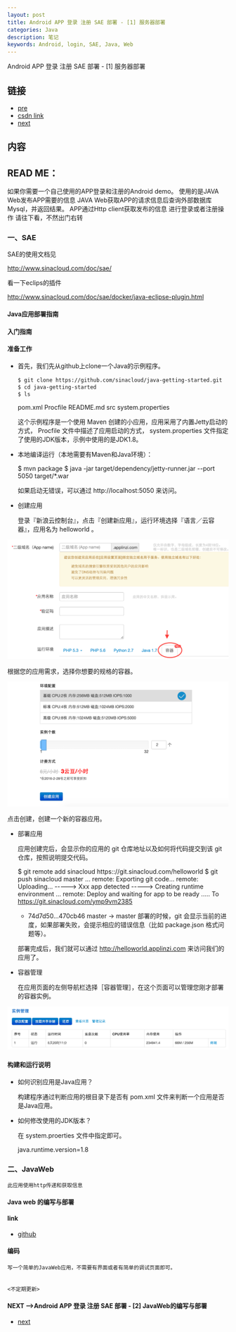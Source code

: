 ```yaml
---
layout: post
title: Android APP 登录 注册 SAE 部署 - [1] 服务器部署
categories: Java
description: 笔记
keywords: Android, login, SAE, Java, Web
---
```


Android APP 登录 注册 SAE 部署 - [1] 服务器部署

## 链接
* [pre](https://tsbxmw.github.io/2016/08/05/Android-app_test/)
* [csdn link](http://blog.csdn.net/mengwei2275/article/details/51537991)
* [next](https://tsbxmw.github.io/2016/08/10/Android-app_test_2/)

##  内容

## READ ME：    
  如果你需要一个自己使用的APP登录和注册的Android demo。
  使用的是JAVA Web发布APP需要的信息
  JAVA Web获取APP的请求信息后查询外部数据库Mysql，并返回结果。
  APP通过Http client获取发布的信息
  进行登录或者注册操作
  请往下看，不然出门右转
    
###  一、SAE

  SAE的使用文档见

  http://www.sinacloud.com/doc/sae/
    
  看一下eclips的插件

  http://www.sinacloud.com/doc/sae/docker/java-eclipse-plugin.html

#### Java应用部署指南

#### 入门指南
#### 准备工作

* 首先，我们先从github上clone一个Java的示例程序。

      $ git clone https://github.com/sinacloud/java-getting-started.git
      $ cd java-getting-started
      $ ls
    pom.xml  Procfile  README.md  src  system.properties

    这个示例程序是一个使用 Maven 创建的小应用，应用采用了内置Jetty启动的方式， Procfile 文件中描述了应用启动的方式， system.properties 文件指定了使用的JDK版本，示例中使用的是JDK1.8。

* 本地编译运行（本地需要有Maven和Java环境）：

    $ mvn package
    $ java -jar target/dependency/jetty-runner.jar --port 5050 target/*.war
  
  如果启动无错误，可以通过 http://localhost:5050 来访问。

* 创建应用

  登录『新浪云控制台』，点击『创建新应用』，运行环境选择『语言／云容器』，应用名为 helloworld 。

![](/images/blog/sae/img_001.png)

  根据您的应用需求，选择你想要的规格的容器。

![](/images/blog/sae/img_002.png)

  点击创建，创建一个新的容器应用。

* 部署应用

  应用创建完后，会显示你的应用的 git 仓库地址以及如何将代码提交到该 git 仓库，按照说明提交代码。

    $ git remote add sinacloud https:://git.sinacloud.com/helloworld
    $ git push sinacloud master
    ...
    remote: Exporting git code...
    remote: Uploading...
    -----> Xxx app detected
    -----> Creating runtime environment
    ...
    remote: Deploy and waiting for app to be ready .....
    To https://git.sinacloud.com/ymp9vm2385
    + 74d7d50...470cb46 master -> master
  部署的时候，git 会显示当前的进度，如果部署失败，会提示相应的错误信息（比如 package.json 格式问题等）。

  部署完成后，我们就可以通过 http://helloworld.applinzi.com 来访问我们的应用了。

* 容器管理

  在应用页面的左侧导航栏选择［容器管理］，在这个页面可以管理您刚才部署的容器实例。

![](/images/blog/sae/img_003.png)

#### 构建和运行说明
* 如何识别应用是Java应用？

    构建程序通过判断应用的根目录下是否有 pom.xml 文件来判断一个应用是否是Java应用。

* 如何修改使用的JDK版本？

    在 system.proerties 文件中指定即可。

    java.runtime.version=1.8

###  二、JavaWeb

    此应用使用http传递和获取信息
    
#### Java web 的编写与部署

#### link

* [github](https://github.com/tsbxmw/xxx1_server_web)

#### 编码

    写一个简单的JavaWeb应用，不需要有界面或者有简单的调试页面即可。

  
    <不定期更新>

#### NEXT -->Android APP 登录 注册 SAE 部署 - [2] JavaWeb的编写与部署
* [next](https://tsbxmw.github.io/2016/08/10/Android-app_test_2/)
